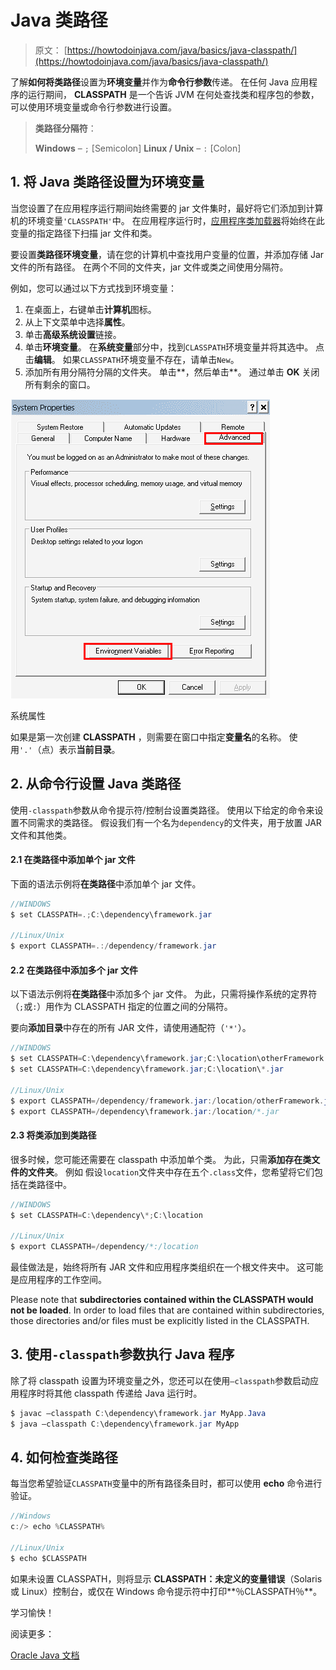 # Java 类路径

> 原文： [https://howtodoinjava.com/java/basics/java-classpath/](https://howtodoinjava.com/java/basics/java-classpath/)

了解**如何将类路径**设置为**环境变量**并作为**命令行参数**传递。 在任何 Java 应用程序的运行期间， **CLASSPATH** 是一个告诉 JVM 在何处查找类和程序包的参数，可以使用环境变量或命令行参数进行设置。

> **类路径分隔符**：
> 
> **Windows** – `;` [Semicolon]
> **Linux / Unix** – `:` [Colon]

## 1\. 将 Java 类路径设置为环境变量

当您设置了在应用程序运行期间始终需要的 jar 文件集时，最好将它们添加到计算机的环境变量`'CLASSPATH'`中。 在应用程序运行时，[应用程序类加载器](https://howtodoinjava.com/java/basics/jdk-jre-jvm/#jvm)将始终在此变量的指定路径下扫描 jar 文件和类。

要设置**类路径环境变量**，请在您的计算机中查找用户变量的位置，并添加存储 Jar 文件的所有路径。 在两个不同的文件夹，jar 文件或类之间使用分隔符。

例如，您可以通过以下方式找到环境变量：

1.  在桌面上，右键单击**计算机**图标。
2.  从上下文菜单中选择**属性**。
3.  单击**高级系统设置**链接。
4.  单击**环境变量**。 在**系统变量**部分中，找到`CLASSPATH`环境变量并将其选中。 点击**编辑**。 如果`CLASSPATH`环境变量不存在，请单击`New`。
5.  添加所有用分隔符分隔的文件夹。 单击**，然后单击**。 通过单击 **OK** 关闭所有剩余的窗口。

![System Properties](img/bcad8b82d56d5f38eab2bc2200492598.png)

系统属性

如果是第一次创建 **CLASSPATH** ，则需要在窗口中指定**变量名**的名称。 使用`'.'`（点）表示**当前目录**。

## 2\. 从命令行设置 Java 类路径

使用`-classpath`参数从命令提示符/控制台设置类路径。 使用以下给定的命令来设置不同需求的类路径。 假设我们有一个名为`dependency`的文件夹，用于放置 JAR 文件和其他类。

#### 2.1 在类路径中添加单个 jar 文件

下面的语法示例将**在类路径**中添加单个 jar 文件。

```java
//WINDOWS
$ set CLASSPATH=.;C:\dependency\framework.jar

//Linux/Unix
$ export CLASSPATH=.:/dependency/framework.jar

```

#### 2.2 在类路径中添加多个 jar 文件

以下语法示例将**在类路径**中添加多个 jar 文件。 为此，只需将操作系统的定界符（`;`或`:`）用作为 CLASSPATH 指定的位置之间的分隔符。

要向**添加目录**中存在的所有 JAR 文件，请使用通配符（`'*'`）。

```java
//WINDOWS
$ set CLASSPATH=C:\dependency\framework.jar;C:\location\otherFramework.jar 				
$ set CLASSPATH=C:\dependency\framework.jar;C:\location\*.jar

//Linux/Unix
$ export CLASSPATH=/dependency/framework.jar:/location/otherFramework.jar  	
$ export CLASSPATH=/dependency\framework.jar:/location/*.jar

```

#### 2.3 将类添加到类路径

很多时候，您可能还需要在 classpath 中添加单个类。 为此，只需**添加存在类文件的文件夹**。 例如 假设`location`文件夹中存在五个`.class`文件，您希望将它们包括在类路径中。

```java
//WINDOWS
$ set CLASSPATH=C:\dependency\*;C:\location

//Linux/Unix
$ export CLASSPATH=/dependency/*:/location

```

最佳做法是，始终将所有 JAR 文件和应用程序类组织在一个根文件夹中。 这可能是应用程序的工作空间。

Please note that **subdirectories contained within the CLASSPATH would not be loaded**. In order to load files that are contained within subdirectories, those directories and/or files must be explicitly listed in the CLASSPATH.

## 3\. 使用`-classpath`参数执行 Java 程序

除了将 classpath 设置为环境变量之外，您还可以在使用`–classpath`参数启动应用程序时将其他 classpath 传递给 Java 运行时。

```java
$ javac –classpath C:\dependency\framework.jar MyApp.Java
$ java –classpath C:\dependency\framework.jar MyApp

```

## 4\. 如何检查类路径

每当您希望验证`CLASSPATH`变量中的所有路径条目时，都可以使用 **echo** 命令进行验证。

```java
//Windows
c:/> echo %CLASSPATH%

//Linux/Unix
$ echo $CLASSPATH

```

如果未设置 CLASSPATH，则将显示 **CLASSPATH：未定义的变量错误**（Solaris 或 Linux）控制台，或仅在 Windows 命令提示符中打印**％CLASSPATH％**。

学习愉快！

阅读更多：

[Oracle Java 文档](https://docs.oracle.com/javase/tutorial/essential/environment/paths.html)